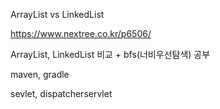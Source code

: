ArrayList vs LinkedList

https://www.nextree.co.kr/p6506/



ArrayList, LinkedList 비교 + bfs(너비우선탐색) 공부



maven, gradle



sevlet, dispatcherservlet